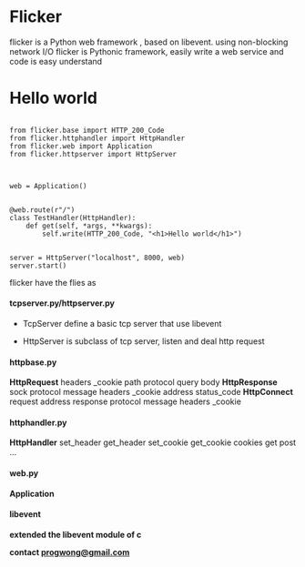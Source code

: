 # Flicker
flicker is a Python web framework , based on libevent. using non-blocking network I/O
flicker is Pythonic framework, easily write a web service and code is easy understand

# Hello world
```

from flicker.base import HTTP_200_Code
from flicker.httphandler import HttpHandler
from flicker.web import Application
from flicker.httpserver import HttpServer



web = Application()


@web.route(r"/")
class TestHandler(HttpHandler):
    def get(self, *args, **kwargs):
        self.write(HTTP_200_Code, "<h1>Hello world</h1>")


server = HttpServer("localhost", 8000, web)
server.start()
```

flicker have the flies as

#### tcpserver.py/httpserver.py
 * TcpServer define a basic tcp server that use libevent

 * HttpServer is subclass of tcp server, listen and deal http request

#### httpbase.py
  **HttpRequest**
    headers
    _cookie
    path
    protocol
    query
    body
  **HttpResponse**
    sock
    protocol
    message
    headers
    _cookie
    address
    status_code
  **HttpConnect**
    request
    address
    response
    protocol
    message
    headers
    _cookie

#### httphandler.py
  **HttpHandler**
    set_header
    get_header
    set_cookie
    get_cookie
    cookies
    get
    post
    ...
#### web.py
   **Application**


#### libevent
**extended the libevent module of c**

**contact <progwong@gmail.com>**

